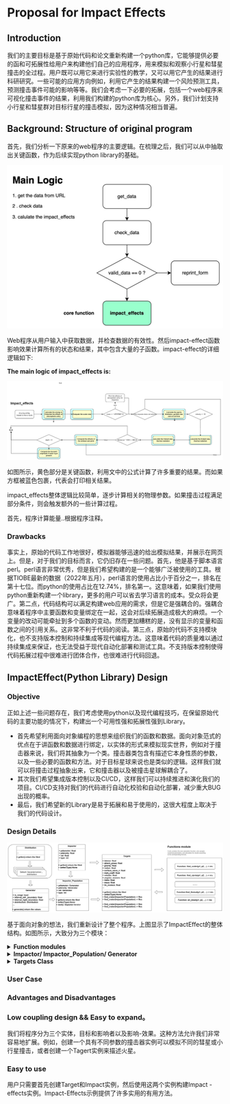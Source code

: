 # Proposal for Impact Effects

## Introduction

我们的主要目标是基于原始代码和论文重新构建一个python库，它能够提供必要的函和可拓展性给用户来构建他们自己的应用程序，用来模拟和观察小行星和彗星撞击的全过程。用户既可以用它来进行实验性的教学，又可以用它产生的结果进行科研研究。一些可能的应用方向例如，利用它产生的结果构建一个风险预测工具，预测撞击事件可能的影响等等。我们会考虑一下必要的拓展，包括一个web程序来可视化撞击事件的结果，利用我们构建的python库为核心。另外，我们计划支持小行星和彗星群对目标行星的撞击模拟，因为这种情况相当普遍。

## Background: Structure of original program

首先，我们分析一下原来的web程序的主要逻辑。在梳理之后，我们可以从中抽取出关键函数，作为后续实现python library的基础。

![overall](../img/overall2.jpeg)

Web程序从用户输入中获取数据，并检查数据的有效性。然后impact-effect函数影响效果计算所有的状态和结果，其中包含大量的子函数。impact-effect的详细逻辑如下: 

**The main logic of impact_effects is:**

![](../img/Flowchart.jpg)

如图所示，黄色部分是关键函数，利用文中的公式计算了许多重要的结果。而如果方框被蓝色包裹，代表会打印相关结果。

impact_effects整体逻辑比较简单，逐步计算相关的物理参数。如果撞击过程满足部分条件，则会触发额外的一些计算过程。

首先，程序计算能量..根据程序注释。

### Drawbacks

事实上，原始的代码工作地很好，模拟器能够迅速的给出模拟结果，并展示在网页上。但是，对于我们的目标而言，它仍旧存在一些问题。首先，他是基于脚本语言perl。perl语言非常优秀，但是我们希望构建的是一个能够广泛被使用的工具。根据TIOBE最新的数据（2022年五月），perl语言的使用占比小于百分之一，排名在第十七位。而python的使用占比在12.74%，排名第一。这意味着，如果我们使用python重新构建一个library，更多的用户可以省去学习语言的成本。受众将会更广。第二点，代码结构可以满足构建web应用的需求，但是它是强耦合的。强耦合意味着程序中主要函数和变量绑定在一起，这会对后续拓展造成极大的麻烦。一个变量的改动可能牵扯到多个函数的变动。然而更加糟糕的是，没有显示的变量和函数之间的引用关系。这非常不利于代码的阅读。第三点，原始的代码不支持模块化，也不支持版本控制和持续集成等现代编程方法。这意味着代码的质量难以通过持续集成来保证，也无法受益于现代自动化部署和测试工具。不支持版本控制使得代码拓展过程中很难进行团体合作，也很难进行代码回退。

## ImpactEffect(Python Library) Design

### Objective

正如上述一些问题存在，我们考虑使用python以及现代编程技巧，在保留原始代码的主要功能的情况下，构建出一个可用性强和拓展性强到Library。
- 首先希望利用面向对象编程的思想来组织我们的函数和数据。面向对象范式的优点在于讲函数和数据进行绑定，以实体的形式来模拟现实世界，例如对于撞击器来说，我们将其抽象为一个类。撞击器类包含有描述它本身性质的参数，以及一些必要的函数和方法。对于目标星球来说也是类似的逻辑。这样我们就可以将撞击过程抽象出来，它和撞击器以及被撞击星球解耦合了。
- 其次我们希望集成版本控制以及CI/CD，这样我们可以持续推进和演化我们的项目。CI/CD支持对我们的代码进行自动化校验和自动化部署，减少重大BUG出现的概率。
- 最后，我们希望新的Library是易于拓展和易于使用的，这很大程度上取决于我们的代码设计。

### Design Details

![](../img/pythonLibraryStructure.jpg)

基于面向对象的想法，我们重新设计了整个程序。上图显示了ImpactEffect的整体结构。如图所示，大致分为三个模块：

<details>
<summary><strong>Function modules</strong></summary>
函数模块内遵循函数式设计，包含了所有核心的计算函数。其中每一个函数，都只接受数值化的参数，并返回数值化的结果。实现的时候，要尽量保证函数的原子化，即函数之间不存在相互依赖关系。这样原子化的设计，使得这部分的耦合度非常低，有利于后续拓展新的计算函数。

```python
def find_crater(p1, p2, p3):
    # ...
    return r1, r2, r3

def find_ejecta(p1, p2, p3):
    # ...
    return r1, r2, r3

###### etc...

```
</details>

<details>
<summary><strong>Impactor/ Impactor_Population/ Generator</strong></summary>

我们期待在这一部分设计出合理的结构，既能描述单个撞击器也能描述一个撞击器分布。因此我们需要设计多个类来描述这样复杂的情况

**单一撞击器**
我们时常考虑这样的情况，即一个单一撞击器撞击目标星球的情况。在这样的条件下，我们只需要考虑如何描述单一撞击器。这较为简单，因为单一的参数不是可变的，因此可以用一个数值来表示。
```python
class Impactor(Object):

    def __init__(p1, p2 ,...):
        self.p1 = p1
        self.p2 = p2
    
    def __getter__():
        return value
```

**Population of Impactor**
对于Population of Impactor, 情况要复杂很多。对于population of Impactor来说，描述它参数可能是由多个分布构成的。它并不是一个单一的撞击器，而是由许多撞击器构成。因此，当我们计算撞击后果的时候，直接使用参数的分布来计算是不现实的。因此，我们需要利用采样技术来选择一系列的具体的撞击器，利用他们来计算相应的撞击结果。Impactor_population 是用来描述他们的类。

```python
class Impactor_population(Object):
    def __init__():
        return

```

为了实现采样，我们首先考虑构建一个Generator类. Generator类表示了一个参数的所有取值，它既可以表示一个分布，也可以表示一个具体的值。Generater 提供基本的generate函数来返回所有的值。总的来说，Impactor_population的参数会被定义为这样的类型，Impact_population也会提供迭代器函数来生成具体的撞击器。

```python
class Generator(Object):

```

另外，撞击器的参数可能服从不同的分布, 因此我们需要一个类来描述不同的分布。一种常见的设计思路是，Impact_effect包提供一个抽象父类，所有的分布需要继承这个父类。Library默认提供常见的分布实现，例如联合分布和正态分布等。用户如果想要使用自定义的分布，需要继承Distribution类，并实现相关函数。

```python
class Distribution(Object):
    def __init__():
        return

class UnionDistribution(Distribution):
    def __init__():
        return
```

</details>

<details>
<summary><strong>Targets Class</strong></summary>

Targets 承载了主要功能以及对外接口。构造函数的参数为用户传入的关于目标星球的相关参数。

</details>


### User Case


### Advantages and Disadvantages
### Low coupling design && Easy to expand。

我们将程序分为三个实体，目标和影响者以及影响-效果。这种方法允许我们非常容易地扩展。例如，创建一个具有不同参数的撞击器实例可以模拟不同的彗星或小行星撞击，或者创建一个Tagert实例来描述火星。

### Easy to use

用户只需要首先创建Target和Impact实例，然后使用这两个实例构建Impact - effects实例。Impact-Effects示例提供了许多实用的有用方法。